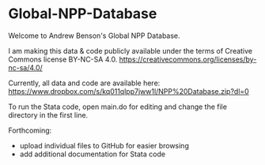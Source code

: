 # Global-NPP-Database
Welcome to Andrew Benson's Global NPP Database.

I am making this data & code publicly available under the terms of Creative Commons license BY-NC-SA 4.0.
https://creativecommons.org/licenses/by-nc-sa/4.0/

Currently, all data and code are available here: https://www.dropbox.com/s/kq011qlpp7jww1l/NPP%20Database.zip?dl=0

To run the Stata code, open main.do for editing and change the file directory in the first line.

Forthcoming:
- upload individual files to GitHub for easier browsing
- add additional documentation for Stata code
